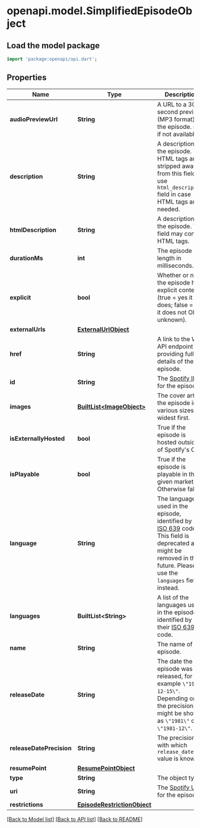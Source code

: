 # openapi.model.SimplifiedEpisodeObject

## Load the model package
```dart
import 'package:openapi/api.dart';
```

## Properties
Name | Type | Description | Notes
------------ | ------------- | ------------- | -------------
**audioPreviewUrl** | **String** | A URL to a 30 second preview (MP3 format) of the episode. `null` if not available.  | 
**description** | **String** | A description of the episode. HTML tags are stripped away from this field, use `html_description` field in case HTML tags are needed.  | 
**htmlDescription** | **String** | A description of the episode. This field may contain HTML tags.  | 
**durationMs** | **int** | The episode length in milliseconds.  | 
**explicit** | **bool** | Whether or not the episode has explicit content (true = yes it does; false = no it does not OR unknown).  | 
**externalUrls** | [**ExternalUrlObject**](ExternalUrlObject.md) |  | 
**href** | **String** | A link to the Web API endpoint providing full details of the episode.  | 
**id** | **String** | The [Spotify ID](/documentation/web-api/concepts/spotify-uris-ids) for the episode.  | 
**images** | [**BuiltList&lt;ImageObject&gt;**](ImageObject.md) | The cover art for the episode in various sizes, widest first.  | 
**isExternallyHosted** | **bool** | True if the episode is hosted outside of Spotify's CDN.  | 
**isPlayable** | **bool** | True if the episode is playable in the given market. Otherwise false.  | 
**language** | **String** | The language used in the episode, identified by a [ISO 639](https://en.wikipedia.org/wiki/ISO_639) code. This field is deprecated and might be removed in the future. Please use the `languages` field instead.  | [optional] 
**languages** | **BuiltList&lt;String&gt;** | A list of the languages used in the episode, identified by their [ISO 639-1](https://en.wikipedia.org/wiki/ISO_639) code.  | 
**name** | **String** | The name of the episode.  | 
**releaseDate** | **String** | The date the episode was first released, for example `\"1981-12-15\"`. Depending on the precision, it might be shown as `\"1981\"` or `\"1981-12\"`.  | 
**releaseDatePrecision** | **String** | The precision with which `release_date` value is known.  | 
**resumePoint** | [**ResumePointObject**](ResumePointObject.md) |  | 
**type** | **String** | The object type.  | 
**uri** | **String** | The [Spotify URI](/documentation/web-api/concepts/spotify-uris-ids) for the episode.  | 
**restrictions** | [**EpisodeRestrictionObject**](EpisodeRestrictionObject.md) |  | [optional] 

[[Back to Model list]](../README.md#documentation-for-models) [[Back to API list]](../README.md#documentation-for-api-endpoints) [[Back to README]](../README.md)


